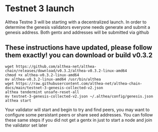 # Testnet 3 launch

Althea Testne 3 will be starting with a decentralized launch. In order to determine the genesis validators everyone needs generate and submit a genesis address. Both gentx and addresses will be submitted via github

## These instructions have updated, please follow them exactly! you can download or build v0.3.2

```
wget https://github.com/althea-net/althea-chain/releases/download/v0.3.2/althea-v0.3.2-linux-amd64
chmod +x althea-v0.3.2-linux-amd64
mv althea-v0.3.2-linux-amd64 /usr/bin/althea
wget https://raw.githubusercontent.com/althea-net/althea-chain-docs/main/testnet-3-genesis-collected-v2.json
althea tendermint unsafe-reset-all
mv testnet-3-genesis-collected-v2.json ~/.althea/config/genesis.json
althea start
```

Your validator will start and begin to try and find peers, you may want to configure some persistant peers or share seed addresses. You can follow these same steps if you did not get a gentx in just to start a node and join the validator set later
